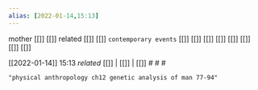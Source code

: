 ```yaml
---
alias: [2022-01-14,15:13]
---
```

 mother [[]] [[]]
 related [[]] [[]]
 `contemporary events` [[]] [[]] [[]] [[]] [[]] [[]] [[]] [[]]

[[2022-01-14]] 15:13 _related_ [[]] | [[]] | [[]] # # #
```query
"physical anthropology ch12 genetic analysis of man 77-94"
```